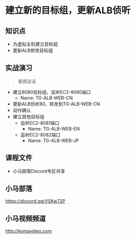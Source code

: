 建立新的目标组，更新ALB侦听
=======================

## 知识点

* 为虚拟主机建立目标组
* 更新ALB修改目标组

## 实战演习

>看图说话

+ 建立8080目标组，监听EC2-8080端口
  - Name: TG-ALB-WEB-CN
+ 更新ALB侦听80，转发到TG-ALB-WEB-CN
+ 动作确认
+ 建立其他目标组
  - 监听EC2-8081端口
    * Name: TG-ALB-WEB-EN
  - 监听EC2-8082端口
    * Name: TG-ALB-WEB-JP

## 课程文件

+ 小马部落Discord专区共享

## 小马部落

https://discord.gg/VSKw72P

## 小马视频频道

http://komavideo.com
